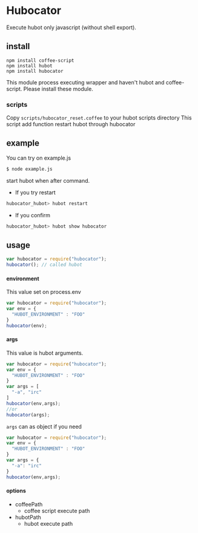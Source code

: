 # Hubocator
Execute hubot only javascript (without shell export).

## install

```
npm install coffee-script
npm install hubot
npm install hubocator
```
This module process executing wrapper and haven't hubot and coffee-script.
Please install these module.

### scripts
Copy `scripts/hubocator_reset.coffee` to your hubot scripts directory
This script add function restart hubot through hubocator

## example
You can try on example.js
```sh
$ node example.js
```
start hubot when after command.

- If you try restart
```sh
hubocator_hubot> hubot restart
```

- If you confirm
```sh
hubocator_hubot> hubot show hubocator
```

## usage
```javascript
var hubocator = require("hubocator");
hubocator(); // called hubot
```

#### environment
This value set on process.env
```javascript
var hubocator = require("hubocator");
var env = {
  "HUBOT_ENVIRONMENT" : "FOO"
}
hubocator(env);
```

#### args
This value is hubot arguments.
```javascript
var hubocator = require("hubocator");
var env = {
  "HUBOT_ENVIRONMENT" : "FOO"
}
var args = [
  "-a", "irc"
]
hubocator(env,args);
//or
hubocator(args);
```

`args` can as object if you need
```javascript
var hubocator = require("hubocator");
var env = {
  "HUBOT_ENVIRONMENT" : "FOO"
}
var args = {
  "-a": "irc"
}
hubocator(env,args);

```

#### options
- coffeePath
  - coffee script execute path
- hubotPath
  - hubot execute path
